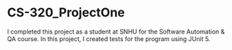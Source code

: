 # CS-320_ProjectOne
I completed this project as a student at SNHU for the Software Automation &amp; QA course. In this project, I created tests for the program using JUnit 5. 
